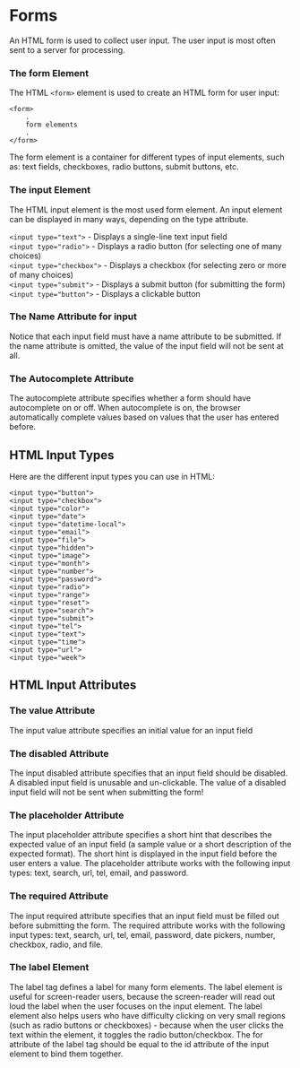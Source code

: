 # Forms

An HTML form is used to collect user input. The user input is most often sent to a server for processing.

### The form Element

The HTML `<form>` element is used to create an HTML form for user input:

```
<form>
    .
    form elements
    .
</form>
```

The form element is a container for different types of input elements, such as: text fields, checkboxes, radio buttons, submit buttons, etc.

### The input Element

The HTML input element is the most used form element.
An input element can be displayed in many ways, depending on the type attribute.

`<input type="text">` - Displays a single-line text input field <br>
`<input type="radio">` - Displays a radio button (for selecting one of many choices)<br>
`<input type="checkbox">` - Displays a checkbox (for selecting zero or more of many choices)<br>
`<input type="submit">` - Displays a submit button (for submitting the form)<br>
`<input type="button">` - Displays a clickable button<br>

### The Name Attribute for input

Notice that each input field must have a name attribute to be submitted.
If the name attribute is omitted, the value of the input field will not be sent at all.

### The Autocomplete Attribute

The autocomplete attribute specifies whether a form should have autocomplete on or off.
When autocomplete is on, the browser automatically complete values based on values that the user has entered before.

## HTML Input Types

Here are the different input types you can use in HTML:

```
<input type="button">
<input type="checkbox">
<input type="color">
<input type="date">
<input type="datetime-local">
<input type="email">
<input type="file">
<input type="hidden">
<input type="image">
<input type="month">
<input type="number">
<input type="password">
<input type="radio">
<input type="range">
<input type="reset">
<input type="search">
<input type="submit">
<input type="tel">
<input type="text">
<input type="time">
<input type="url">
<input type="week">
```

## HTML Input Attributes

### The value Attribute

The input value attribute specifies an initial value for an input field

### The disabled Attribute

The input disabled attribute specifies that an input field should be disabled.
A disabled input field is unusable and un-clickable.
The value of a disabled input field will not be sent when submitting the form!

### The placeholder Attribute

The input placeholder attribute specifies a short hint that describes the expected value of an input field (a sample value or a short description of the expected format).
The short hint is displayed in the input field before the user enters a value.
The placeholder attribute works with the following input types: text, search, url, tel, email, and password.

### The required Attribute

The input required attribute specifies that an input field must be filled out before submitting the form.
The required attribute works with the following input types: text, search, url, tel, email, password, date pickers, number, checkbox, radio, and file.

### The label Element

The label tag defines a label for many form elements.
The label element is useful for screen-reader users, because the screen-reader will read out loud the label when the user focuses on the input element.
The label element also helps users who have difficulty clicking on very small regions (such as radio buttons or checkboxes) - because when the user clicks the text within the <label> element, it toggles the radio button/checkbox.
The for attribute of the label tag should be equal to the id attribute of the input element to bind them together.
